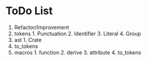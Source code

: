 # ToDo List
 1. Refactor/Improvement
   1. tokens
     1. Punctuation
     2. Identifier
     3. Literal
     4. Group
   2. ast
     1. Crate
   3. to_tokens
   4. macros
     1. function
     2. derive
     3. attribute
     4. to_tokens